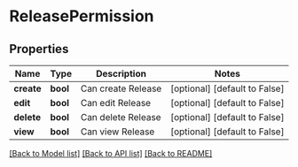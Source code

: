 # ReleasePermission

## Properties
Name | Type | Description | Notes
------------ | ------------- | ------------- | -------------
**create** | **bool** | Can create Release | [optional] [default to False]
**edit** | **bool** | Can edit Release | [optional] [default to False]
**delete** | **bool** | Can delete Release | [optional] [default to False]
**view** | **bool** | Can view Release | [optional] [default to False]

[[Back to Model list]](../README.md#documentation-for-models) [[Back to API list]](../README.md#documentation-for-api-endpoints) [[Back to README]](../README.md)


